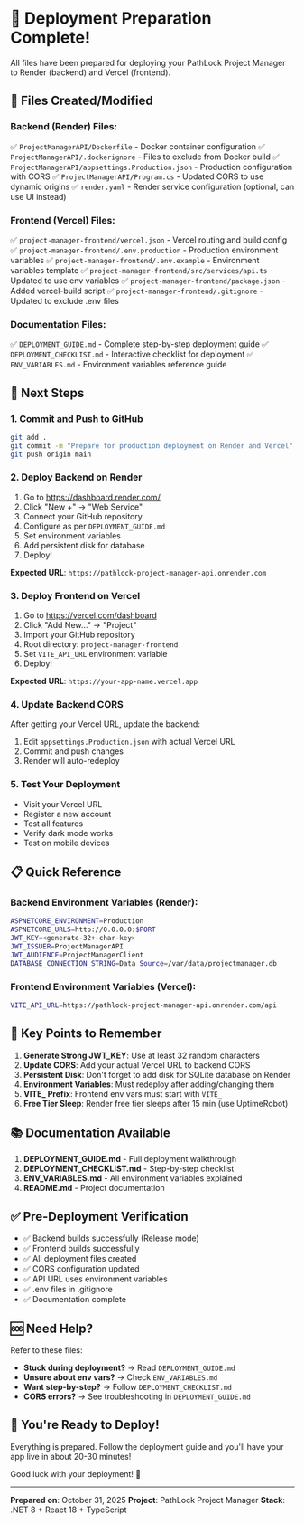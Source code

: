 # 🎉 Deployment Preparation Complete!

All files have been prepared for deploying your PathLock Project Manager to Render (backend) and Vercel (frontend).

## 📁 Files Created/Modified

### Backend (Render) Files:
✅ `ProjectManagerAPI/Dockerfile` - Docker container configuration
✅ `ProjectManagerAPI/.dockerignore` - Files to exclude from Docker build
✅ `ProjectManagerAPI/appsettings.Production.json` - Production configuration with CORS
✅ `ProjectManagerAPI/Program.cs` - Updated CORS to use dynamic origins
✅ `render.yaml` - Render service configuration (optional, can use UI instead)

### Frontend (Vercel) Files:
✅ `project-manager-frontend/vercel.json` - Vercel routing and build config
✅ `project-manager-frontend/.env.production` - Production environment variables
✅ `project-manager-frontend/.env.example` - Environment variables template
✅ `project-manager-frontend/src/services/api.ts` - Updated to use env variables
✅ `project-manager-frontend/package.json` - Added vercel-build script
✅ `project-manager-frontend/.gitignore` - Updated to exclude .env files

### Documentation Files:
✅ `DEPLOYMENT_GUIDE.md` - Complete step-by-step deployment guide
✅ `DEPLOYMENT_CHECKLIST.md` - Interactive checklist for deployment
✅ `ENV_VARIABLES.md` - Environment variables reference guide

## 🚀 Next Steps

### 1. Commit and Push to GitHub
```bash
git add .
git commit -m "Prepare for production deployment on Render and Vercel"
git push origin main
```

### 2. Deploy Backend on Render
1. Go to https://dashboard.render.com/
2. Click "New +" → "Web Service"
3. Connect your GitHub repository
4. Configure as per `DEPLOYMENT_GUIDE.md`
5. Set environment variables
6. Add persistent disk for database
7. Deploy!

**Expected URL**: `https://pathlock-project-manager-api.onrender.com`

### 3. Deploy Frontend on Vercel
1. Go to https://vercel.com/dashboard
2. Click "Add New..." → "Project"
3. Import your GitHub repository
4. Root directory: `project-manager-frontend`
5. Set `VITE_API_URL` environment variable
6. Deploy!

**Expected URL**: `https://your-app-name.vercel.app`

### 4. Update Backend CORS
After getting your Vercel URL, update the backend:
1. Edit `appsettings.Production.json` with actual Vercel URL
2. Commit and push changes
3. Render will auto-redeploy

### 5. Test Your Deployment
- Visit your Vercel URL
- Register a new account
- Test all features
- Verify dark mode works
- Test on mobile devices

## 📋 Quick Reference

### Backend Environment Variables (Render):
```bash
ASPNETCORE_ENVIRONMENT=Production
ASPNETCORE_URLS=http://0.0.0.0:$PORT
JWT_KEY=<generate-32+-char-key>
JWT_ISSUER=ProjectManagerAPI
JWT_AUDIENCE=ProjectManagerClient
DATABASE_CONNECTION_STRING=Data Source=/var/data/projectmanager.db
```

### Frontend Environment Variables (Vercel):
```bash
VITE_API_URL=https://pathlock-project-manager-api.onrender.com/api
```

## 🎯 Key Points to Remember

1. **Generate Strong JWT_KEY**: Use at least 32 random characters
2. **Update CORS**: Add your actual Vercel URL to backend CORS
3. **Persistent Disk**: Don't forget to add disk for SQLite database on Render
4. **Environment Variables**: Must redeploy after adding/changing them
5. **VITE_ Prefix**: Frontend env vars must start with `VITE_`
6. **Free Tier Sleep**: Render free tier sleeps after 15 min (use UptimeRobot)

## 📚 Documentation Available

1. **DEPLOYMENT_GUIDE.md** - Full deployment walkthrough
2. **DEPLOYMENT_CHECKLIST.md** - Step-by-step checklist
3. **ENV_VARIABLES.md** - All environment variables explained
4. **README.md** - Project documentation

## ✅ Pre-Deployment Verification

- ✅ Backend builds successfully (Release mode)
- ✅ Frontend builds successfully
- ✅ All deployment files created
- ✅ CORS configuration updated
- ✅ API URL uses environment variables
- ✅ .env files in .gitignore
- ✅ Documentation complete

## 🆘 Need Help?

Refer to these files:
- **Stuck during deployment?** → Read `DEPLOYMENT_GUIDE.md`
- **Unsure about env vars?** → Check `ENV_VARIABLES.md`
- **Want step-by-step?** → Follow `DEPLOYMENT_CHECKLIST.md`
- **CORS errors?** → See troubleshooting in `DEPLOYMENT_GUIDE.md`

## 🎊 You're Ready to Deploy!

Everything is prepared. Follow the deployment guide and you'll have your app live in about 20-30 minutes!

Good luck with your deployment! 🚀

---

**Prepared on**: October 31, 2025
**Project**: PathLock Project Manager
**Stack**: .NET 8 + React 18 + TypeScript
